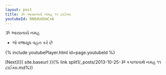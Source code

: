 ```yaml
---
layout: post
title: ૐ આસાનાયે નમહ ૧૧ ટાઈમ્સ
youtubeId: 0N8dUdXmCxA
---
```

 
 
 ૐ આસાનાયે નમહ  
 
 -  જે વજ્રયુધ વહન કરે છે 
 
  
 
  
 
 
 
 
 
 


{% include youtubePlayer.html id=page.youtubeId %}
 
[Next]({{ site.baseurl }}{% link  split1/_posts/2013-10-25-ૐ કપાલાવાથે નમહ ૧૧ ટાઈમ્સ.md%})
 
